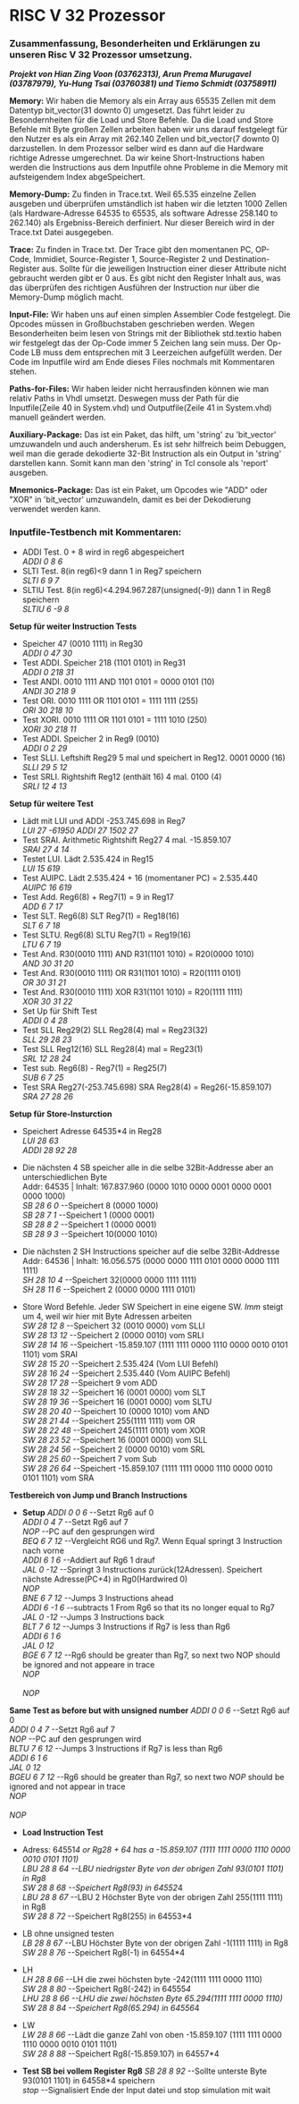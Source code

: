 # RISC V 32 Prozessor

### Zusammenfassung, Besonderheiten und Erklärungen zu unseren Risc V 32 Prozessor umsetzung.
***Projekt von Hian Zing Voon (03762313), Arun Prema Murugavel (03787979), Yu-Hung Tsai (03760381) und Tiemo Schmidt (03758911)***

**Memory:** Wir haben die Memory als ein Array aus 65535 Zellen mit dem Datentyp bit_vector(31 downto 0) umgesetzt. Das führt leider zu Besondernheiten für die Load und Store Befehle. Da die Load und Store Befehle mit Byte großen Zellen arbeiten haben wir uns darauf festgelegt für den Nutzer es als ein Array mit 262.140 Zellen und bit_vector(7 downto 0) darzustellen. In dem Prozessor selber wird es dann auf die Hardware richtige Adresse umgerechnet. Da wir keine Short-Instructions haben werden die Instructions aus dem Inputfile ohne Probleme in die Memory mit aufsteigendem Index abgeSpeichert.

**Memory-Dump:** Zu finden in Trace.txt. Weil 65.535 einzelne Zellen ausgeben und überprüfen umständlich ist haben wir die letzten 1000 Zellen (als Hardware-Adresse 64535 to 65535, als software Adresse 258.140 to 262.140) als Ergebniss-Bereich derfiniert. Nur dieser Bereich wird in der Trace.txt Datei ausgegeben.

**Trace:** Zu finden in Trace.txt. Der Trace gibt den momentanen PC, OP-Code, Immidiet, Source-Register 1, Source-Register 2 und Destination-Register aus. Sollte für die jeweiligen Instruction einer dieser Attribute nicht gebraucht werden gibt er 0 aus. Es gibt nicht den Register Inhalt aus, was das überprüfen des richtigen Ausführen der Instruction nur über die Memory-Dump möglich macht.

**Input-File:** Wir haben uns auf einen simplen Assembler Code festgelegt. Die Opcodes müssen in Großbuchstaben geschrieben werden.	Wegen Besonderheiten beim lesen von Strings mit der Bibliothek std.textio haben wir festgelegt das der Op-Code immer 5 Zeichen lang sein muss. Der Op-Code LB muss dem entsprechen mit 3 Leerzeichen aufgefüllt werden. Der Code im Inputfile wird am Ende dieses Files nochmals mit Kommentaren stehen.

**Paths-for-Files:** Wir haben leider nicht herrausfinden können wie man relativ Paths in Vhdl umsetzt. Deswegen muss der Path für die Inputfile(Zeile 40 in System.vhd) und Outputfile(Zeile 41 in System.vhd) manuell geändert werden.

**Auxiliary-Package:** Das ist ein Paket, das hilft, um 'string' zu 'bit_vector' umzuwandeln und auch andersherum. Es ist sehr hilfreich beim Debuggen, weil man die gerade dekodierte 32-Bit Instruction als ein Output in 'string' darstellen kann.	Somit kann man den 'string' in Tcl console als 'report' ausgeben. 

**Mnemonics-Package:** Das ist ein Paket, um Opcodes wie "ADD" oder "XOR" in 'bit_vector' umzuwandeln, damit es bei der Dekodierung verwendet werden kann. 

### Inputfile-Testbench mit Kommentaren:
- ADDI Test. 0 + 8 wird in reg6 abgespeichert<br />
	*ADDI  0 8 6*
- SLTI Test. 8(in reg6)<9 dann 1 in Reg7 speichern<br />
	*SLTI  6 9 7*
- SLTIU Test. 8(in reg6)<4.294.967.287(unsigned(-9)) dann 1 in Reg8 speichern<br />
	*SLTIU 6 -9 8*

**Setup für weiter Instruction Tests**
- Speicher 47 (0010 1111) in Reg30 <br />
	*ADDI  0 47 30*
- Test ADDI. Speicher 218 (1101 0101) in Reg31<br />
	*ADDI  0 218 31*
- Test ANDI. 0010 1111 AND 1101 0101 = 0000 0101 (10)<br />
	*ANDI  30 218 9*
- Test ORI. 0010 1111 OR 1101 0101 = 1111 1111 (255)<br />
	*ORI  30 218 10*
- Test XORI. 0010 1111 OR 1101 0101 = 1111 1010 (250)<br />
	*XORI  30 218 11*
- Test ADDI. Speicher 2 in Reg9 (0010)<br />
	*ADDI  0 2 29*
- Test SLLI. Leftshift Reg29 5 mal und speichert in Reg12. 0001 0000 (16)<br />
	*SLLI  29 5 12*
- Test SRLI. Rightshift Reg12 (enthält 16) 4 mal. 0100 (4)<br />
	*SRLI  12 4 13*

**Setup für weitere Test**
- Lädt mit LUI und ADDI -253.745.698 in Reg7<br />
	*LUI  27 -61950*
	*ADDI  27 1502 27*
- Test SRAI. Arithmetic Rightshift Reg27 4 mal. -15.859.107<br />
	*SRAI  27 4 14*
- Testet LUI. Lädt 2.535.424 in Reg15<br />
	*LUI  15 619*
- Test AUIPC. Lädt 2.535.424 + 16 (momentaner PC) = 2.535.440<br />
	*AUIPC 16 619*
- Test Add. Reg6(8) + Reg7(1) = 9 in Reg17<br />
	*ADD  6 7 17*
- Test SLT. Reg6(8) SLT Reg7(1) = Reg18(16)<br />
	*SLT  6 7 18*
- Test SLTU. Reg6(8) SLTU Reg7(1) = Reg19(16)<br />
	*LTU  6 7 19*
- Test And. R30(0010 1111) AND R31(1101 1010) = R20(0000 1010)<br />
	*AND  30 31 20*
- Test And. R30(0010 1111) OR R31(1101 1010) = R20(1111 0101)<br />
	*OR  30 31 21*
- Test And. R30(0010 1111) XOR R31(1101 1010) = R20(1111 1111)<br />
	*XOR  30 31 22*
- Set Up für Shift Test<br />
	*ADDI  0 4 28*
- Test SLL Reg29(2) SLL Reg28(4) mal = Reg23(32)<br />
	*SLL  29 28 23*
- Test SLL Reg12(16) SLL Reg28(4) mal = Reg23(1)<br />
	*SRL  12 28 24*
- Test sub. Reg6(8) - Reg7(1) = Reg25(7)<br />
	*SUB  6 7 25*
- Test SRA Reg27(-253.745.698) SRA Reg28(4) = Reg26(-15.859.107)<br />
	*SRA  27 28 26*

**Setup für Store-Insturction**
- Speichert Adresse 64535*4 in Reg28<br />
	*LUI   28 63*<br />
	*ADDI  28 92 28*

- Die nächsten 4 SB speicher alle in die selbe 32Bit-Addresse aber an unterschiedlichen Byte<br />
  Addr: 64535 | Inhalt: 167.837.960 (0000 1010 0000 0001 0000 0001 0000 1000)<br />
	*SB    28 6 0* 	--Speichert 8 (0000 1000)<br />
	*SB    28 7 1*	--Speichert 1 (0000 0001)<br />
	*SB    28 8 2*	--Speichert 1 (0000 0001)<br />
	*SB    28 9 3*	--Speichert 10(0000 1010)
- Die nächsten 2 SH Instructions speicher auf die selbe 32Bit-Addresse<br />
  Addr: 64536 | Inhalt: 16.056.575 (0000 0000 1111 0101 0000 0000 1111 1111)<br />
	*SH    28 10 4*	--Speichert 32(0000 0000 1111 1111)<br />
	*SH    28 11 6*	--Speichert 2 (0000 0000 1111 0101)
- Store Word Befehle. Jeder SW Speichert in eine eigene SW. _Imm_ steigt um 4, weil wir hier mit Byte Adressen arbeiten<br />
	*SW    28 12 8*	--Speichert 32 (0010 0000) vom SLLI<br />
	*SW    28 13 12*	--Speichert 2  (0000 0010) vom SRLI<br />
	*SW    28 14 16*	--Speichert -15.859.107 (1111 1111 0000 1110 0000 0010 0101 1101) vom SRAI <br />
	*SW    28 15 20*	--Speichert 2.535.424 (Vom LUI Befehl)<br />
	*SW    28 16 24*	--Speichert 2.535.440 (Vom AUIPC Befehl)<br />
	*SW    28 17 28*	--Speichert 9 vom ADD<br />
	*SW    28 18 32*	--Speichert 16 (0001 0000) vom SLT<br />
	*SW    28 19 36*	--Speichert 16 (0001 0000) vom SLTU<br />
	*SW    28 20 40*	--Speichert 10 (0000 1010) vom AND<br />
	*SW    28 21 44*	--Speichert 255(1111 1111) vom OR<br />
	*SW    28 22 48*	--Speichert 245(1111 0101) vom XOR<br />
	*SW    28 23 52*	--Speichert 16 (0001 0000) vom SLL<br />
	*SW    28 24 56*	--Speichert 2  (0000 0010) vom SRL<br />
	*SW    28 25 60*	--Speichert 7 vom Sub<br />
	*SW    28 26 64*	--Speichert -15.859.107 (1111 1111 0000 1110 0000 0010 0101 1101) vom SRA 

**Testbereich von Jump und Branch Instructions**
- **Setup**
	*ADDI  0 0 6*	--Setzt Rg6 auf 0<br />
	*ADDI  0 4 7* 	--Setzt Rg6 auf 7<br />
	*NOP*   		--PC auf den gesprungen wird<br />
	*BEQ   6 7 12*	--Vergleicht RG6 und Rg7. Wenn Equal springt 3 Instruction nach vorne<br />
	*ADDI  6 1 6*	--Addiert auf Rg6 1 drauf<br />
	*JAL   0 -12*	--Springt 3 Instructions zurück(12Adressen). Speichert nächste Adresse(PC+4) in Rg0(Hardwired 0)<br />
	*NOP*<br />
	*BNE   6 7 12*	--Jumps 3 Instructions ahead <br />
	*ADDI  6 -1 6*	--subtracts 1 From Rg6 so that its no longer equal to Rg7<br />
	*JAL   0 -12*	--Jumps 3 Instructions back<br />
	*BLT   7 6 12*	--Jumps 3 Instructions if Rg7 is less than Rg6<br />
	*ADDI  6 1 6*<br />
	*JAL   0 12*<br />
	*BGE   6 7 12*	--Rg6 should be greater than Rg7, so next two NOP should be ignored and not appeare in trace<br />
	*NOP*<br />		
	*NOP*

**Same Test as before but with unsigned number**
	*ADDI  0 0 6*	--Setzt Rg6 auf 0<br />
	*ADDI  0 4 7* 	--Setzt Rg6 auf 7<br />
	*NOP*   		--PC auf den gesprungen wird<br />
	*BLTU  7 6 12*	--Jumps 3 Instructions if Rg7 is less than Rg6<br />
	*ADDI  6 1 6*<br />
	*JAL   0 12*<br />
	*BGEU  6 7 12*	--Rg6 should be greater than Rg7, so next two _NOP_ should be ignored and not appear in trace<br />
	*NOP*<br />   		
	*NOP*

- **Load Instruction Test**
- Adress: 64551*4 or Rg28 + 64 has a -15.859.107 (1111 1111 0000 1110 0000 0010 0101 1101)<br />
*LBU   28 8 64* 	--LBU niedrigster Byte von der obrigen Zahl 93(0101 1101) in Rg8 <br />
*SW    28 8 68* 	--Speichert Rg8(93) in 64552*4<br />
*LBU   28 8 67* 	--LBU 2 Höchster Byte von der obrigen Zahl 255(1111 1111) in Rg8 <br />
*SW    28 8 72* 	--Speichert Rg8(255) in 64553*4
- LB ohne unsigned testen<br />
*LB    28 8 67* 	--LBU Höchster Byte von der obrigen Zahl -1(1111 1111) in Rg8 <br />
*SW    28 8 76* 	--Speichert Rg8(-1) in 64554*4
- LH <br />
*LH    28 8 66*	--LH die zwei höchsten byte -242(1111 1111 0000 1110)<br />
*SW    28 8 80* 	--Speichert Rg8(-242) in 64555*4<br />
*LHU   28 8 66* 	--LHU die zwei höchsten Byte 65.294(1111 1111 0000 1110)<br />
*SW    28 8 84*	--Speichert Rg8(65.294) in 64556*4
- LW<br />
*LW    28 8 66*   --Lädt die ganze Zahl von oben -15.859.107 (1111 1111 0000 1110 0000 0010 0101 1101)<br />
*SW    28 8 88*	--Speichert  Rg8(-15.859.107) in 64557*4

- **Test SB bei vollem Register Rg8**
*SB    28 8 92*   --Sollte unterste Byte 93(0101 1101) in 64558*4 speichern<br />
*stop* --Signalisiert Ende der Input datei und stop simulation mit wait



